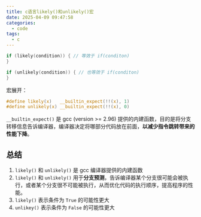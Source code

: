 ```yaml
---
title: c语言likely()和unlikely()宏
date: 2025-04-09 09:47:58
categories:
  - code
tags:
  - c
---
```


```c
if (likely(condition)) { // 等效于 if(conditon)
} 

if (unlikely(condition)) { // 也等效于 if(conditon)
}
```

宏展开：
```c
#define likely(x)   __builtin_expect(!!(x), 1)
#define unlikely(x) __builtin_expect(!!(x), 0)
```

`__builtin_expect()` 是 gcc (version >= 2.96) 提供的内建函数，目的是将分支转移信息告诉编译器，编译器决定将哪部分代码放在前面，**以减少指令跳转带来的性能下降**。


## 总结

1. `likely()` 和 `unlikely()` 是 gcc 编译器提供的内建函数
2. `likely()` 和 `unlikely()` 用于**分支预测**，告诉编译器某个分支很可能会被执行，或者某个分支很不可能被执行，从而优化代码的执行顺序，提高程序的性能。
3. `likely()` 表示条件为 `True` 的可能性更大
4. `unlikey()` 表示条件为 `False` 的可能性更大

